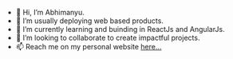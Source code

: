 - 👋 Hi, I’m Abhimanyu.
- 👀 I’m usually deploying web based products.
- 🌱 I’m currently learning and buinding in ReactJs and AngularJs.
- 💞️ I’m looking to collaborate to create impactful projects.
- 📫 Reach me on my personal website <a href="https://cypherrat.github.io/portfolio">here...</a>

<!---
CypherRat/CypherRat is a ✨ special ✨ repository because its `README.md` (this file) appears on your GitHub profile.
You can click the Preview link to take a look at your changes.
--->

